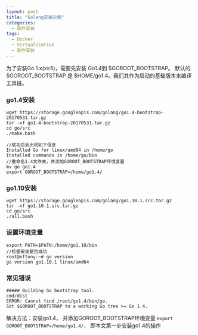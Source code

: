 ```yaml
---
layout: post
title: "Golang安装示例"
categories:
  - 软件安装
tags:
  - Docker
  - Virtualization
  - 软件安装
---
```


为了安装Go 1.x(x≥5)，需要先安装 Go1.4到 $GOROOT_BOOTSTRAP。 默认的 $GOROOT_BOOTSTRAP 是 $HOME/go1.4。我们其作为启动的基础版本来编译工具链。    
### go1.4安装
 
	wget https://storage.googleapis.com/golang/go1.4-bootstrap-20170531.tar.gz
	tar -xf go1.4-bootstrap-20170531.tar.gz  
	cd go/src  
	./make.bash  
  
	//成功后会出现如下信息  
	Installed Go for linux/amd64 in /home/go  
	Installed commands in /home/go/bin  
    //重命名1.4文件夹，并添加GOROOT_BOOTSTRAP环境变量
	mv go go1.4  
	export GOROOT_BOOTSTRAP=/home/go1.4/
### go1.10安装  

	wget https://storage.googleapis.com/golang/go1.10.1.src.tar.gz  
	tar -xf go1.10.1.src.tar.gz  
	cd go/src  
	./all.bash  

### 设置环境变量
    
	export PATH=$PATH:/home/go1.10/bin   
    //检查安装是否成功
	root@xftony:~# go version
	go version go1.10.1 linux/amd64

### 常见错误   

	##### Building Go bootstrap tool.
	cmd/dist
	ERROR: Cannot find /root/go1.4/bin/go.
	Set $GOROOT_BOOTSTRAP to a working Go tree >= Go 1.4.
解决方法：安装go1.4， 并添加GOROOT_BOOTSTRAP环境变量 `export GOROOT_BOOTSTRAP=/home/go1.4/`， 即本文第一步安装go1.4的操作